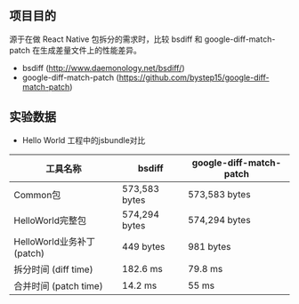 ## 项目目的
源于在做 React Native 包拆分的需求时，比较 bsdiff 和 google-diff-match-patch 在生成差量文件上的性能差异。
* bsdiff (http://www.daemonology.net/bsdiff/)
* google-diff-match-patch (https://github.com/bystep15/google-diff-match-patch)

## 实验数据

* Hello World 工程中的jsbundle对比

| 工具名称                  | bsdiff    | google-diff-match-patch |
| ---                      | ---       | --- |
|Common包                  | 573,583 bytes | 573,583 bytes |
|HelloWorld完整包           | 574,294 bytes | 574,294 bytes | 
|HelloWorld业务补丁 (patch)    | 449 bytes |  981 bytes |
|拆分时间 (diff time)             | 182.6 ms | 79.8 ms |
|合并时间 (patch time)            | 14.2 ms | 55 ms  |
